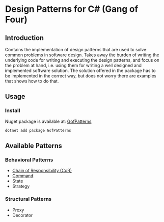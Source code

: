 # Design Patterns for C# (Gang of Four)

## Introduction

Contains the implementation of design patterns that are used to solve common problems in software design.
Takes away the burden of writing the underlying code for writing and executing the design patterns, and focus on the problem at hand,
i.e. using them for writing a well designed and implemented software solution.
The solution offered in the package has to be implemented in the correct way, but does not worry there are examples that shows how to do that.

## Usage

### Install

Nuget package is available at: [GofPatterns](https://www.nuget.org/packages/GofPatterns/)

```bash
dotnet add package GofPatterns
```

## Available Patterns

### Behavioral Patterns

- [Chain of Responsibility (CoR)](README/Behavioral/CoR.md)
- [Command](README/Behavioral/Command.md)
- State
- Strategy

### Structural Patterns

- Proxy
- Decorator


